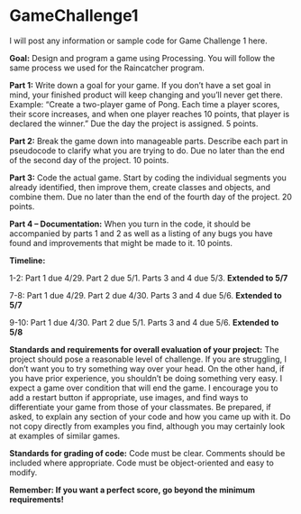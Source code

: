 GameChallenge1
==============

I will post any information or sample code for Game Challenge 1 here.


**Goal:** Design and program a game using Processing.  You will follow the same process we used for the Raincatcher program.

**Part 1:** Write down a goal for your game.  If you don’t have a set goal in mind, your finished product will keep changing and you’ll never get there.  Example: “Create a two-player game of Pong.  Each time a player scores, their score increases, and when one player reaches 10 points, that player is declared the winner.”  Due the day the project is assigned.  5 points.

**Part 2:** Break the game down into manageable parts.  Describe each part in pseudocode to clarify what you are trying to do.  Due no later than the end of the second day of the project.  10 points.

**Part 3:** Code the actual game.  Start by coding the individual segments you already identified, then improve them, create classes and objects, and combine them.  Due no later than the end of the fourth day of the project.  20 points.

**Part 4 – Documentation:** When you turn in the code, it should be accompanied by parts 1 and 2 as well as a listing of any bugs you have found and improvements that might be made to it.  10 points.

**Timeline:**

1-2: Part 1 due 4/29.  Part 2 due 5/1.  Parts 3 and 4 due 5/3.  **Extended to 5/7**

7-8: Part 1 due 4/29.  Part 2 due 4/30.  Parts 3 and 4 due 5/6.  **Extended to 5/7**

9-10: Part 1 due 4/30.  Part 2 due 5/1.  Parts 3 and 4 due 5/6.  **Extended to 5/8**

**Standards and requirements for overall evaluation of your project:**
The project should pose a reasonable level of challenge.  If you are struggling, I don’t want you to try something way over your head.  On the other hand, if you have prior experience, you shouldn’t be doing something very easy.  I expect a game over condition that will end the game.  I encourage you to add a restart button if appropriate, use images, and find ways to differentiate your game from those of your classmates.  Be prepared, if asked, to explain any section of your code and how you came up with it.  Do not copy directly from examples you find, although you may certainly look at examples of similar games. 

**Standards for grading of code:**
Code must be clear.  Comments should be included where appropriate.  Code must be object-oriented and easy to modify. 

**Remember: If you want a perfect score, go beyond the minimum requirements!**

